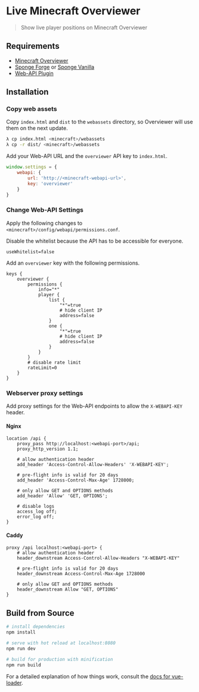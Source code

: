 # Live Minecraft Overviewer

> Show live player positions on Minecraft Overviewer

## Requirements
- [Minecraft Overviewer](https://overviewer.org/)
- [Sponge Forge](https://www.spongepowered.org/downloads) or [Sponge Vanilla](https://www.spongepowered.org/downloads)
- [Web-API Plugin](https://ore.spongepowered.org/Valandur/Web-API)

## Installation

### Copy web assets
Copy `index.html` and `dist` to the `webassets` directory, so Overviewer will use them on the next update.

```bash
λ cp index.html <minecraft>/webassets
λ cp -r dist/ <minecraft>/webassets
```

Add your Web-API URL and the `overviewer` API key to `index.html`.
```js
window.settings = {
    webapi: {
        url: 'http://<minecraft-webapi-url>',
        key: 'overviewer'
    }
}
```
### Change Web-API Settings
Apply the following changes to `<minecraft>/config/webapi/permissions.conf`.

Disable the whitelist because the API has to be accessible for everyone.
```hocon
useWhitelist=false
```

Add an `overviewer` key with the following permissions.
```hocon
keys {
    overviewer {
        permissions {
            info="*"
            player {
                list {
                    "*"=true
                    # hide client IP
                    address=false
                }
                one {
                    "*"=true
                    # hide client IP
                    address=false
                }
            }
        }
        # disable rate limit
        rateLimit=0
    }
}
```

### Webserver proxy settings
Add proxy settings for the Web-API endpoints to allow the `X-WEBAPI-KEY` header.
#### Nginx
```nginx
location /api {
    proxy_pass http://localhost:<webapi-port>/api;
    proxy_http_version 1.1;

    # allow authentication header
    add_header 'Access-Control-Allow-Headers' 'X-WEBAPI-KEY';

    # pre-flight info is valid for 20 days
    add_header 'Access-Control-Max-Age' 1728000;

    # only allow GET and OPTIONS methods
    add_header 'Allow' 'GET, OPTIONS';

    # disable logs
    access_log off;
    error_log off;
}
```
#### Caddy
```caddyfile
proxy /api localhost:<webapi-port> {
    # allow authentication header
    header_downstream Access-Control-Allow-Headers "X-WEBAPI-KEY"

    # pre-flight info is valid for 20 days
    header_downstream Access-Control-Max-Age 1728000

    # only allow GET and OPTIONS methods
    header_downstream Allow "GET, OPTIONS"
}
```

## Build from Source
``` bash
# install dependencies
npm install

# serve with hot reload at localhost:8080
npm run dev

# build for production with minification
npm run build
```

For a detailed explanation of how things work, consult the [docs for vue-loader](https://vue-loader.vuejs.org/en/).
